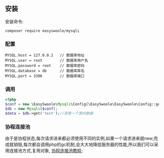 ## 安装  
安装命令:
```
composer require easyswoole/mysqli
```

### 配置

```dotenv
MYSQL.host = 127.0.0.1   // 数据库地址
MYSQL.user = root        // 数据库用户名   
MYSQL.password = root    // 数据库密码
MYSQL.database = db      // 数据库库名
MYSQL.port = 3306        // 数据库端口
```
### 调用
```php
<?php
$conf = new \EasySwoole\Mysqli\Config(\EasySwoole\EasySwoole\Config::getInstance()->getConf('MYSQL'));
$db = new Mysqli($conf);
$data = $db->get('test');//获取一个表的数据
```

### 协程连接池
由于是协程状态,每次请求进来都必须使用不同的实例,如果一个请求进来就new,完成就销毁,每次都会调用php的gc机制,会大大地降低服务器的性能,所以我们可以采用连接池方式,复用对象,
[协程连接池教程](../../CoroutinePool/mysql_pool.md);
